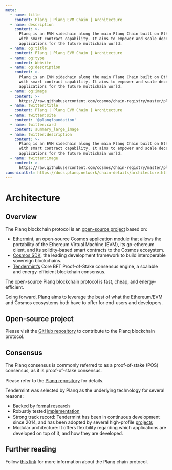 ```yaml
---
meta:
  - name: title
    content: Planq | Planq EVM Chain | Architecture
  - name: description
    content: >-
      Planq is an EVM sidechain along the main Planq Chain built on Ethermint
      with smart contract capability. It aims to empower and scale decentralised
      applications for the future multichain world.
  - name: og:title
    content: Planq | Planq EVM Chain | Architecture
  - name: og:type
    content: Website
  - name: og:description
    content: >-
      Planq is an EVM sidechain along the main Planq Chain built on Ethermint
      with smart contract capability. It aims to empower and scale decentralised
      applications for the future multichain world.
  - name: og:image
    content: >-
      https://raw.githubusercontent.com/cosmos/chain-registry/master/planq/images/planq.png
  - name: twitter:title
    content: Planq | Planq EVM Chain | Architecture
  - name: twitter:site
    content: '@planqfoundation'
  - name: twitter:card
    content: summary_large_image
  - name: twitter:description
    content: >-
      Planq is an EVM sidechain along the main Planq Chain built on Ethermint
      with smart contract capability. It aims to empower and scale decentralised
      applications for the future multichain world.
  - name: twitter:image
    content: >-
      https://raw.githubusercontent.com/cosmos/chain-registry/master/planq/images/planq.png
canonicalUrl: https://docs.planq.network/chain-details/architecture.html
---
```


# Architecture

## Overview

The Planq blockchain protocol is an [open-source project](https://github.com/planq-network/planq) based on:

* [Ethermint](https://github.com/evmos/ethermint), an open-source Cosmos application module that allows the portability of the Ethereum Virtual Machine (EVM), its go-ethereum client, and its solidity-based smart contracts to the Cosmos ecosystem.
* [Cosmos SDK](https://v1.cosmos.network/sdk), the leading development framework to build interoperable sovereign blockchains.
* [Tendermint’s](https://docs.tendermint.com/) Core BFT Proof-of-Stake consensus engine, a scalable and energy-efficient blockchain consensus.

The open-source Planq blockchain protocol is fast, cheap, and energy-efficient.

Going forward, Planq aims to leverage the best of what the Ethereum/EVM and Cosmos ecosystems both have to offer for end-users and developers.

## **Open-source project**

Please visit the [GitHub repository](https://github.com/planq-network/planq) to contribute to the Planq blockchain protocol.

## **Consensus**

The Planq consensus is commonly referred to as a proof-of-stake (POS) consensus, as it is proof-of-stake consensus.

Please refer to the [Planq repository](https://github.com/planq-network/planq) for details.

Tendermint was selected by Planq as the underlying technology for several reasons:

* Backed by [formal research](https://eprint.iacr.org/2018/574.pdf)
* Robustly tested [implementation](http://jepsen.io/analyses/tendermint-0-10-2)
* Strong track record: Tendermint has been in continuous development since 2014, and has been adopted by several high-profile [projects](https://forum.cosmos.network/t/list-of-projects-in-cosmos-tendermint-ecosystem/243)
* Modular architecture: It offers flexibility regarding which applications are developed on top of it, and how they are developed.

## Further reading

Follow [this link](../planq-chain-protocol/planq-general-faq.md) for more information about the Planq chain protocol.
